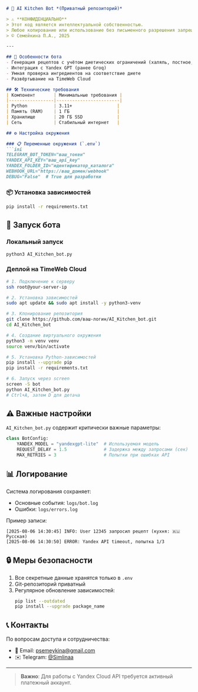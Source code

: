 
```markdown
# 🍳 AI Kitchen Bot *(Приватный репозиторий)*

> ⚠️ **КОНФИДЕНЦИАЛЬНО**  
> Этот код является интеллектуальной собственностью.  
> Любое копирование или использование без письменного разрешения запрещено.  
> © Семейкина П.А., 2025

---

## 🌟 Особенности бота
- Генерация рецептов с учётом диетических ограничений (халяль, постное, низкокалорийное и др.)
- Интеграция с Yandex GPT (ранее Groq)
- Умная проверка ингредиентов на соответствие диете
- Развёртывание на TimeWeb Cloud

## 🛠 Технические требования
| Компонент       | Минимальные требования |
|-----------------|------------------------|
| Python          | 3.11+                 |
| Память (RAM)    | 1 ГБ                  |
| Хранилище       | 20 ГБ SSD             |
| Сеть            | Стабильный интернет   |

## ⚙️ Настройка окружения

### 📋 Переменные окружения (`.env`)
```ini
TELEGRAM_BOT_TOKEN="ваш_токен"
YANDEX_API_KEY="ваш_api_key"
YANDEX_FOLDER_ID="идентификатор_каталога"
WEBHOOK_URL="https://ваш_домен/webhook"
DEBUG="False"  # True для разработки
```

### 📦 Установка зависимостей
```bash
pip install -r requirements.txt
```

## 🚀 Запуск бота

### Локальный запуск
```bash
python3 AI_Kitchen_bot.py
```

### Деплой на TimeWeb Cloud
```bash
# 1. Подключение к серверу
ssh root@your-server-ip

# 2. Установка зависимостей
sudo apt update && sudo apt install -y python3-venv

# 3. Клонирование репозитория
git clone https://github.com/ваш-логин/AI_Kitchen_bot.git
cd AI_Kitchen_bot

# 4. Создание виртуального окружения
python3 -m venv venv
source venv/bin/activate

# 5. Установка Python-зависимостей
pip install --upgrade pip
pip install -r requirements.txt

# 6. Запуск через screen
screen -S bot
python AI_Kitchen_bot.py
# Ctrl+A, затем D для детача
```

## ⚠️ Важные настройки
`AI_Kitchen_bot.py` содержит критически важные параметры:
```python
class BotConfig:
    YANDEX_MODEL = "yandexgpt-lite"  # Используемая модель
    REQUEST_DELAY = 1.5              # Задержка между запросами (сек)
    MAX_RETRIES = 3                  # Попытки при ошибках API
```

## 📊 Логирование
Система логирования сохраняет:
- Основные события: `logs/bot.log`
- Ошибки: `logs/errors.log`

Пример записи:
```
[2025-08-06 14:30:45] INFO: User 12345 запросил рецепт (кухня: 🇷🇺 Русская)
[2025-08-06 14:30:50] ERROR: Yandex API timeout, попытка 1/3
```

## 🔒 Меры безопасности
1. Все секретные данные хранятся только в `.env`
2. Git-репозиторий приватный
3. Регулярное обновление зависимостей:
   ```bash
   pip list --outdated
   pip install --upgrade package_name
   ```

## 📞 Контакты
По вопросам доступа и сотрудничества:
- 📧 Email: [psemeykina@gmail.com](mailto:psemeykina@gmail.com)
- ✉️ Telegram: [@Simlinaa](https://t.me/Simlinaa)

---

> **Важно**: Для работы с Yandex Cloud API требуется активный платежный аккаунт.
``` 
